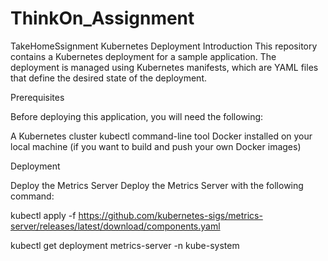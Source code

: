 # ThinkOn_Assignment
TakeHomeSsignment
Kubernetes Deployment
Introduction
This repository contains a Kubernetes deployment for a sample application. The deployment is managed using Kubernetes manifests, which are YAML files that define the desired state of the deployment.

Prerequisites

Before deploying this application, you will need the following:

A Kubernetes cluster
kubectl command-line tool
Docker installed on your local machine (if you want to build and push your own Docker images)


Deployment

Deploy the Metrics Server
Deploy the Metrics Server with the following command:

kubectl apply -f https://github.com/kubernetes-sigs/metrics-server/releases/latest/download/components.yaml

kubectl get deployment metrics-server -n kube-system

